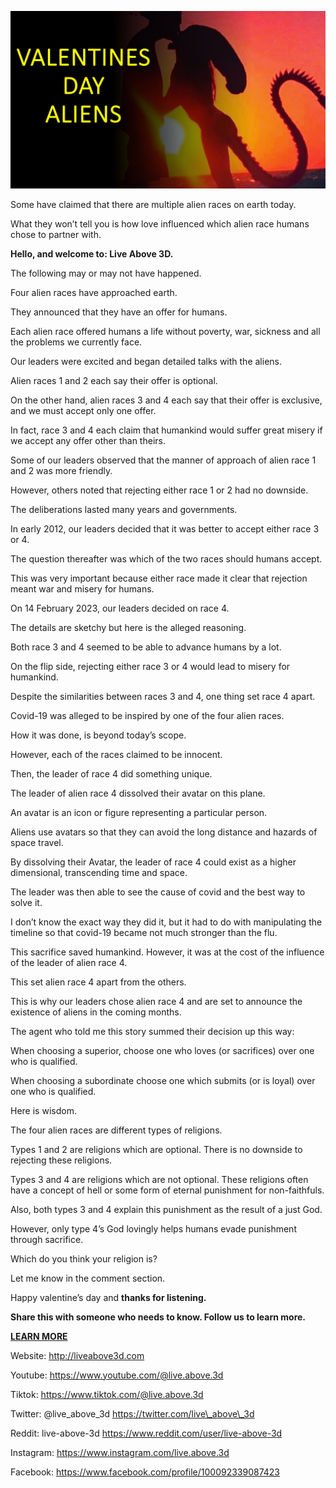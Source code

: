 ![cover photo](../cover.jpg "cover photo")

Some have claimed that there are multiple alien races on earth today.

What they won’t tell you is how love influenced which alien race humans
chose to partner with.

**Hello, and welcome to: Live Above 3D.**

The following may or may not have happened.

Four alien races have approached earth.

They announced that they have an offer for humans.

Each alien race offered humans a life without poverty, war, sickness and
all the problems we currently face.

Our leaders were excited and began detailed talks with the aliens.

Alien races 1 and 2 each say their offer is optional.

On the other hand, alien races 3 and 4 each say that their offer is
exclusive, and we must accept only one offer.

In fact, race 3 and 4 each claim that humankind would suffer great
misery if we accept any offer other than theirs.

Some of our leaders observed that the manner of approach of alien race 1
and 2 was more friendly.

However, others noted that rejecting either race 1 or 2 had no downside.

The deliberations lasted many years and governments.

In early 2012, our leaders decided that it was better to accept either
race 3 or 4.

The question thereafter was which of the two races should humans accept.

This was very important because either race made it clear that rejection
meant war and misery for humans.

On 14 February 2023, our leaders decided on race 4.

The details are sketchy but here is the alleged reasoning.

Both race 3 and 4 seemed to be able to advance humans by a lot.

On the flip side, rejecting either race 3 or 4 would lead to misery for
humankind.

Despite the similarities between races 3 and 4, one thing set race 4
apart.

Covid-19 was alleged to be inspired by one of the four alien races.

How it was done, is beyond today’s scope.

However, each of the races claimed to be innocent.

Then, the leader of race 4 did something unique.

The leader of alien race 4 dissolved their avatar on this plane.

An avatar is an icon or figure representing a particular person.

Aliens use avatars so that they can avoid the long distance and hazards
of space travel.

By dissolving their Avatar, the leader of race 4 could exist as a higher
dimensional, transcending time and space.

The leader was then able to see the cause of covid and the best way to
solve it.

I don’t know the exact way they did it, but it had to do with
manipulating the timeline so that covid-19 became not much stronger than
the flu.

This sacrifice saved humankind. However, it was at the cost of the
influence of the leader of alien race 4.

This set alien race 4 apart from the others.

This is why our leaders chose alien race 4 and are set to announce the
existence of aliens in the coming months.

The agent who told me this story summed their decision up this way:

When choosing a superior, choose one who loves (or sacrifices) over one
who is qualified.

When choosing a subordinate choose one which submits (or is loyal) over
one who is qualified.

Here is wisdom.

The four alien races are different types of religions.

Types 1 and 2 are religions which are optional. There is no downside to
rejecting these religions.

Types 3 and 4 are religions which are not optional. These religions
often have a concept of hell or some form of eternal punishment for
non-faithfuls.

Also, both types 3 and 4 explain this punishment as the result of a just
God.

However, only type 4’s God lovingly helps humans evade punishment
through sacrifice.

Which do you think your religion is?

Let me know in the comment section.

Happy valentine’s day and **thanks for listening.**

**Share this with someone who needs to know. Follow us to learn more.**

**<u>LEARN MORE</u>**

Website: <http://liveabove3d.com>

Youtube:
[<u>https://www.youtube.com/@live.above.3d</u>](https://www.youtube.com/@live.above.3d)

Tiktok:
[<u>https://www.tiktok.com/@live.above.3d</u>](https://www.tiktok.com/@live.above.3d)

Twitter: @live\_above\_3d
[<u>https://twitter.com/live\_above\_3d</u>](https://twitter.com/live_above_3d)

Reddit: live-above-3d <https://www.reddit.com/user/live-above-3d>

Instagram: <https://www.instagram.com/live.above.3d>

Facebook:
[<u>https://www.facebook.com/profile/100092339087423</u>](https://www.facebook.com/profile/100092339087423)
